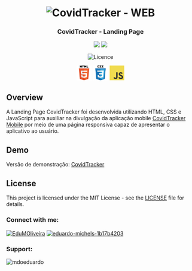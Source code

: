 
<h1 align="center">
<img
		alt="CovidTracker - WEB"
		src="https://edumoliveira.github.io/landing-page-coronavirus/src/assets/img/logo-black-sm.png">
</h1>
<h3 align="center">
	CovidTracker - Landing Page
</h3>

<p align="center">
	<img src="https://i.imgur.com/y04SPiO.png" width="310">
	<img src="https://i.imgur.com/vLAINtY.png" width="310">
</p>

<p align="center">
	<img alt="Licence" src="https://img.shields.io/github/license/EduMOliveira/lp-corona.svg?style=flat-square">
</p>


<p align="center"> 
<a href="https://www.w3.org/html/" target="_blank"> 
<img src="https://raw.githubusercontent.com/devicons/devicon/master/icons/html5/html5-original-wordmark.svg" alt="html5" width="40" height="40"/></a>
<a href="https://www.w3schools.com/css/" target="_blank"> 
<img src="https://raw.githubusercontent.com/devicons/devicon/master/icons/css3/css3-original-wordmark.svg" alt="css3" width="40" height="40"/></a> 
 <a href="https://developer.mozilla.org/en-US/docs/Web/JavaScript" target="_blank">
 <img src="https://raw.githubusercontent.com/devicons/devicon/master/icons/javascript/javascript-original.svg" alt="javascript" width="40" height="40"/> 
  </a> 
  </p>

## Overview

A Landing Page CovidTracker foi desenvolvida utilizando HTML, CSS e JavaScript para auxiliar na divulgação da aplicação mobile [CovidTracker Mobile](https://github.com/EduMOliveira/react-native-coronavirus) por meio de uma página responsiva capaz de apresentar o aplicativo ao usuário.

## Demo
Versão de demonstração: [CovidTracker](https://edumoliveira.github.io/landing-page-coronavirus/)


## License

This project is licensed under the MIT License - see the [LICENSE](https://github.com/EduMOliveira/lp-corona/blob/master/LICENSE) file for details.

<h3 align="left">Connect with me:</h3>  
<p align="left">  
<a href="https://github.com/EduMOliveira" target="blank"><img align="center" src="https://raw.githubusercontent.com/rahuldkjain/github-profile-readme-generator/master/src/images/icons/Social/github.svg" alt="EduMOliveira" height="30" width="40" /></a> 
<a href="https://linkedin.com/in/eduardo-michels-1b17b4203" target="blank"><img align="center" src="https://raw.githubusercontent.com/rahuldkjain/github-profile-readme-generator/master/src/images/icons/Social/linked-in-alt.svg" alt="eduardo-michels-1b17b4203" height="30" width="40"/></a> 
</p>

<h3 align="left">Support:</h3>  
<p><a href="https://www.buymeacoffee.com/mdoeduardo"> <img align="left" src="https://cdn.buymeacoffee.com/buttons/v2/default-yellow.png" height="50" width="210" alt="mdoeduardo" /></a></p><br><br>
